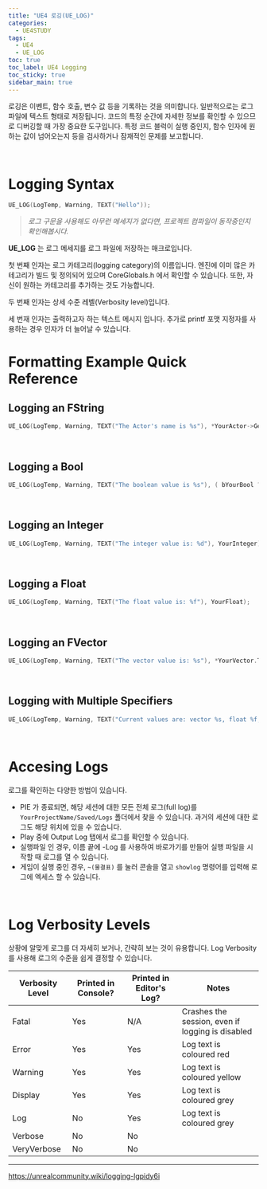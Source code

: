 ```yaml
---
title: "UE4 로깅(UE_LOG)"
categories:
  - UE4STUDY
tags:
  - UE4
  - UE_LOG
toc: true
toc_label: UE4 Logging
toc_sticky: true
sidebar_main: true
---
```


로깅은 이벤트, 함수 호출, 변수 값 등을 기록하는 것을 의미합니다. 일반적으로는 로그 파일에 텍스트 형태로 저장됩니다. 코드의 특정 순간에 자세한 정보를 확인할 수 있으므로 디버깅할 때 가장 중요한 도구입니다. 특정 코드 블럭이 실행 중인지, 함수 인자에 원하는 값이 넘어오는지 등을 검사하거나 잠재적인 문제를 보고합니다.

<br/>

# Logging Syntax

```cpp
UE_LOG(LogTemp, Warning, TEXT("Hello"));
```

> *로그 구문을 사용해도 아무런 메세지가 없다면, 프로젝트 컴파일이 동작중인지 확인해봅시다.*

**UE_LOG** 는 로그 메세지를 로그 파일에 저장하는 매크로입니다. <br/>

첫 번째 인자는 로그 카테고리(logging category)의 이름입니다. 엔진에 이미 많은 카테고리가 빌드 및 정의되어 있으며 CoreGlobals.h 에서 확인할 수 있습니다. 또한, 자신이 원하는 카테고리를 추가하는 것도 가능합니다. <br/>

두 번째 인자는 상세 수준 레벨(Verbosity level)입니다. 

세 번재 인자는 출력하고자 하는 텍스트 메시지 입니다.  추가로 printf 포맷 지정자를 사용하는 경우 인자가 더 늘어날 수 있습니다.

# Formatting Example Quick Reference

## Logging an FString

```cpp
UE_LOG(LogTemp, Warning, TEXT("The Actor's name is %s"), *YourActor->GetName());
```

<br/>



## Logging a Bool

```cpp
UE_LOG(LogTemp, Warning, TEXT("The boolean value is %s"), ( bYourBool ? TEXT("true") : TEXT("false") ));
```

<br/>

## Logging an Integer

```cpp
UE_LOG(LogTemp, Warning, TEXT("The integer value is: %d"), YourInteger);
```

<br/>

## Logging a Float

```cpp
UE_LOG(LogTemp, Warning, TEXT("The float value is: %f"), YourFloat);
```

<br/>

## Logging an FVector

```cpp
UE_LOG(LogTemp, Warning, TEXT("The vector value is: %s"), *YourVector.ToString());
```

<br/>

## Logging with Multiple Specifiers

```cpp
UE_LOG(LogTemp, Warning, TEXT("Current values are: vector %s, float %f, and integer %d"), *YourVector.ToString(), YourFloat, YourInteger);
```

<br/>

# Accesing Logs

로그를 확인하는 다양한 방법이 있습니다.

* PIE 가 종료되면, 해당 세션에 대한 모든 전체 로그(full log)를 `YourProjectName/Saved/Logs` 폴더에서 찾을 수 있습니다. 과거의 세션에 대한 로그도 해당 위치에 있을 수 있습니다. 
* Play 중에 Output Log 탭에서 로그를 확인할 수 있습니다.
* 실행파일 인 경우, 이름 끝에 -Log 를 사용하여 바로가기를 만들어 실행 파일을 시작할 때 로그를 열 수 있습니다.
* 게임이 실행 중인 경우, `~(물결표)` 를 눌러 콘솔을 열고 `showlog` 명령어를 입력해 로그에 엑세스 할 수 있습니다.

<br/>

# Log Verbosity Levels

상황에 알맞게 로그를 더 자세히 보거나, 간략히 보는 것이 유용합니다. Log Verbosity 를 사용해 로그의 수준을 쉽게 결정할 수 있습니다. 

| Verbosity Level | Printed in Console? | Printed in Editor's Log? |                      Notes                       |
|-----------------|---------------------|--------------------------|--------------------------------------------------|
| Fatal           | Yes                 | N/A                      | Crashes the session, even if logging is disabled |
| Error           | Yes                 | Yes                      | Log text is coloured red                         |
| Warning         | Yes                 | Yes                      | Log text is coloured yellow                      |
| Display         | Yes                 | Yes                      | Log text is coloured grey                        |
| Log             | No                  | Yes                      | Log text is coloured grey                        |
| Verbose         | No                  | No                       |                                                  |
| VeryVerbose     | No                  | No                       |                                                  |

----

https://unrealcommunity.wiki/logging-lgpidy6i
